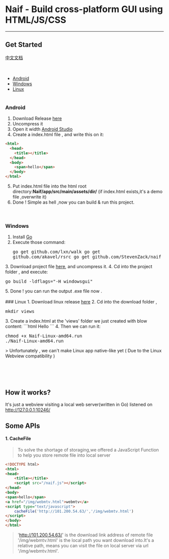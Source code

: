 # Naif - Build cross-platform GUI using HTML/JS/CSS
***
## Get Started
<a href="https://github.com/StevenZack/naif/blob/master/README-zh.md">中文文档</a><br><br><br>
- <a href="#android">Android</a>
- <a href="windows">Windows</a>
- <a href="linux">Linux</a>
<br><br>
### <a name="android">Android</a>

 1. Download Release <a href="https://github.com/StevenZack/naif/releases/download/latest/Naif-android.7z">here</a><br>
 2. Uncompress it<br>
 3. Open it width <a href="https://developer.android.com/studio/index.html">Android Studio</a><br>
 4. Create a index.html file , and write this on it:<br>
``` html
<html>
  <head>
  	<title></title>
  </head>
  <body>
    <span>hello</span>
  </body>
</html>
```
 5. Put index.html file into the html root directory:<b>Naif/app/src/main/assets/dir/</b> (if index.html exists,it's a demo file ,overwrite it)<br>
 6. Done ! Simple as hell ,now you can build & run this project.<br>
<br><br>
### <a name="windows">Windows</a>
1. Install <a href="http://golang.org/">Go</a>
2. Execute those command:<pre>go get github.com/lxn/walk
go get github.com/akavel/rsrc
go get github.com/StevenZack/naif
</pre>
3. Download project file <a href="https://github.com/StevenZack/naif/releases/download/latest/Naif-Windows-x86.7z">here</a>, and uncompress it.
4. Cd into the project folder , and execute:<pre>go build -ldflags="-H windowsgui"</pre>
5. Done ! you can run the output .exe file now .
<br><br>
### <a name="linux">Linux</a>
1. Download linux release <a href="https://github.com/StevenZack/naif/releases/download/latest/Naif-Linux-amd64.run">here</a>
2. Cd into the download folder , <pre>mkdir views</pre>
3. Create a index.html at the 'views' folder we just created with blow content:
```html
<!DOCTYPE html>
<html>
<head>
	<title></title>
</head>
<body>
Hello
</body>
</html>
```
4. Then we can run it:
<pre>
chmod +x Naif-Linux-amd64.run
./Naif-Linux-amd64.run
</pre>
> Unfortunately , we can't make Linux app native-like yet ( Due to the Linux Webview compatibility )


<br><br><br>
## How it works?
It's just a webview visiting a local web server(written in Go) listened on http://127.0.0.1:10246/

## Some APIs
#### 1. CacheFile 
> To solve the shortage of storaging,we offered a JavaScript Function to help you store remote file into local server
``` html
<!DOCTYPE html>
<html>
<head>
	<title></title>
	<script src="/naif.js"></script>
</head>
<body>
<span>hello</span>
<a href="/img/webmtv.html">webmtv</a>
<script type="text/javascript">
	cacheFile('http://101.200.54.63/','/img/webmtv.html')
</script>
</body>
</html>
```
> 'http://101.200.54.63/' is the download link address of remote file<br>
'/img/webmtv.html' is the local path you want download into.It's a relative path, means you can visit the file on local server via url '/img/webmtv.html'.<br>
